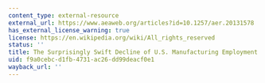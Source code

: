 ```yaml
---
content_type: external-resource
external_url: https://www.aeaweb.org/articles?id=10.1257/aer.20131578
has_external_license_warning: true
license: https://en.wikipedia.org/wiki/All_rights_reserved
status: ''
title: The Surprisingly Swift Decline of U.S. Manufacturing Employment
uid: f9a0cebc-d1fb-4731-ac26-dd99deacf0e1
wayback_url: ''
---
```

